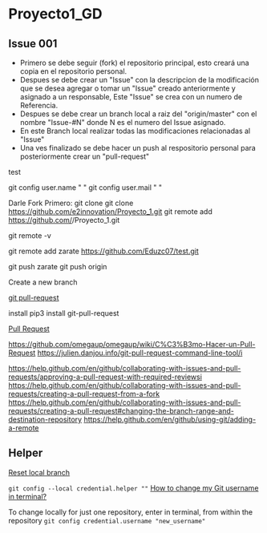 # Proyecto1_GD

## Issue 001

- Primero se debe seguir (fork) el repositorio principal, esto creará una copia en el repositorio personal.
- Despues se debe crear un "Issue" con la descripcion de la modificación que se desea agregar o tomar un "Issue" creado anteriormente y asignado a un responsable, Este "Issue" se crea con un numero de Referencia.
- Despues se debe crear un branch local a raiz del "origin/master" con el nombre "Issue-#N" donde N es el numero del Issue asignado.
- En este Branch local realizar todas las modificaciones relacionadas al "Issue"
- Una ves finalizado se debe hacer un push al respositorio personal para posteriormente crear un "pull-request"

test

git config user.name " "
git config user.mail " "

Darle Fork
Primero:
git clone git clone https://github.com/e2innovation/Proyecto_1.git
git remote add <apellido> https://github.com/<user>/Proyecto_1.git

git remote -v

git remote add zarate https://github.com/Eduzc07/test.git

git push zarate git push origin

Create a new branch


[git pull-request](https://pypi.org/project/git-pull-request/)

install
pip3 install git-pull-request

[Pull Request](https://help.github.com/es/github/collaborating-with-issues-and-pull-requests/creating-a-pull-request)

https://github.com/omegaup/omegaup/wiki/C%C3%B3mo-Hacer-un-Pull-Request
https://julien.danjou.info/git-pull-request-command-line-tool/i

https://help.github.com/en/github/collaborating-with-issues-and-pull-requests/approving-a-pull-request-with-required-reviewsi
https://help.github.com/en/github/collaborating-with-issues-and-pull-requests/creating-a-pull-request-from-a-fork
https://help.github.com/en/github/collaborating-with-issues-and-pull-requests/creating-a-pull-request#changing-the-branch-range-and-destination-repository
https://help.github.com/en/github/using-git/adding-a-remote

## Helper

[Reset local branch](https://stackoverflow.com/questions/13103083/how-do-i-push-to-github-under-a-different-username)

``
git config --local credential.helper ""
``
[How to change my Git username in terminal?](https://stackoverflow.com/questions/22844806/how-to-change-my-git-username-in-terminal)

To change locally for just one repository, enter in terminal, from within the repository
``
git config credential.username "new_username"
``
